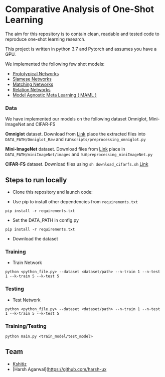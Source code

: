 # Comparative Analysis of One-Shot Learning

The aim for this repository is to contain clean, readable and tested code to reproduce one-shot learning research.

This project is written in python 3.7 and Pytorch and assumes you have a GPU.

We implemented the following few shot models:

- [Prototypical Networks](https://arxiv.org/abs/1703.05175)
- [Siamese Networks](https://www.cs.cmu.edu/~rsalakhu/papers/oneshot1.pdf)
- [Matching Networks](https://arxiv.org/abs/1606.04080)
- [Relation Networks](https://openaccess.thecvf.com/content_cvpr_2018/papers/Sung_Learning_to_Compare_CVPR_2018_paper.pdf)
- [Model Agnostic Meta Learning ( MAML )](https://arxiv.org/abs/1703.03400)

### Data

We have implemented our models on the following dataset Omniglot, Mini-ImageNet and CIFAR-FS

**Omniglot** dataset. Download from [Link](https://github.com/brendenlake/omniglot/tree/master/python) place the extracted files into `DATA_PATH/Omniglot_Raw` and run`scripts/preprocessing_omniglot.py`

**Mini-ImageNet** dataset. Download files from [Link](https://drive.google.com/file/d/1-31FtYmm42a1MbU67weeP1Juh7SgGq7e/view?usp=sharing)
place in `DATA_PATH/miniImageNet/images` and run`preprocessing_miniImageNet.py`

**CIFAR-FS** dataset. Download files using `sh download_cifarfs.sh` [Link](https://www.dropbox.com/s/wuxb1wlahado3nq/cifar-fs-splits.zip?dl=0)

## Steps to run locally

- Clone this repository and launch code:

- Use pip to install other dependencies from `requirements.txt`

```
pip install -r requirements.txt
```

- Set the DATA_PATH in config.py

```
pip install -r requirements.txt
```

- Download the dataset

### Training 

- Train Network

```
python <python_file.py> --dataset <dataset/path> --n-train 1 --n-test 1 --k-train 5 --k-test 5
```

### Testing

- Test Network

```
python <python_file.py> --dataset <dataset/path> --n-train 1 --n-test 1 --k-train 5 --k-test 5
```
### Training/Testing
```
python main.py <train_model/test_model>
```
## Team
- [Kshitiz ](https://github.com/kshitiz-1225)
- [Harsh Agarwal](https://github.com/harsh-ux